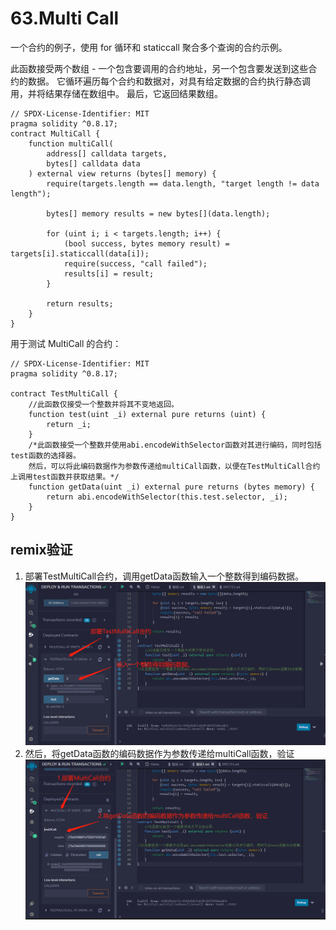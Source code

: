# 63.Multi Call
一个合约的例子，使用 for 循环和 staticcall 聚合多个查询的合约示例。


此函数接受两个数组 - 一个包含要调用的合约地址，另一个包含要发送到这些合约的数据。
它循环遍历每个合约和数据对，对具有给定数据的合约执行静态调用，并将结果存储在数组中。
最后，它返回结果数组。
```solidity
// SPDX-License-Identifier: MIT
pragma solidity ^0.8.17;
contract MultiCall {
    function multiCall(
        address[] calldata targets,
        bytes[] calldata data
    ) external view returns (bytes[] memory) {
        require(targets.length == data.length, "target length != data length");

        bytes[] memory results = new bytes[](data.length);

        for (uint i; i < targets.length; i++) {
            (bool success, bytes memory result) = targets[i].staticcall(data[i]);
            require(success, "call failed");
            results[i] = result;
        }

        return results;
    }
}
```

用于测试 MultiCall 的合约：

```solidity
// SPDX-License-Identifier: MIT
pragma solidity ^0.8.17;

contract TestMultiCall {
    //此函数仅接受一个整数并将其不变地返回。
    function test(uint _i) external pure returns (uint) {
        return _i;
    }
    /*此函数接受一个整数并使用abi.encodeWithSelector函数对其进行编码，同时包括test函数的选择器。
    然后，可以将此编码数据作为参数传递给multiCall函数，以便在TestMultiCall合约上调用test函数并获取结果。*/
    function getData(uint _i) external pure returns (bytes memory) {
        return abi.encodeWithSelector(this.test.selector, _i);
    }
}
```

## remix验证
1. 部署TestMultiCall合约，调用getData函数输入一个整数得到编码数据。
![63-1.jpg](./img/63-1.jpg)
2. 然后，将getData函数的编码数据作为参数传递给multiCall函数，验证
![63-2.jpg](./img/63-2.jpg)